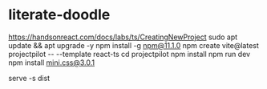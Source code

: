 # literate-doodle
https://handsonreact.com/docs/labs/ts/CreatingNewProject
sudo apt update && apt upgrade -y
npm install -g npm@11.1.0
npm create vite@latest projectpilot -- --template react-ts
cd projectpilot
npm install
npm run dev
npm install mini.css@3.0.1


serve -s dist










